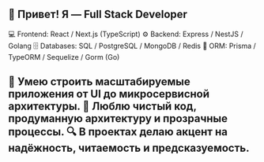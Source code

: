 ## 👋 Привет! Я — Full Stack Developer
💻 Frontend: React / Next.js (TypeScript) 
⚙️ Backend: Express / NestJS / Golang 
🗄 Databases: SQL / PostgreSQL / MongoDB / Redis 
🔗 ORM: Prisma / TypeORM / Sequelize / Gorm (Go)

## 🚀 Умею строить масштабируемые приложения от UI до микросервисной архитектуры. 📐 Люблю чистый код, продуманную архитектуру и прозрачные процессы. 🔍 В проектах делаю акцент на надёжность, читаемость и предсказуемость.
